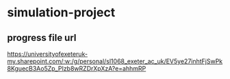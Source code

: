# simulation-project

## progress file url
https://universityofexeteruk-my.sharepoint.com/:w:/g/personal/sl1068_exeter_ac_uk/EV5ye27inhtFjSwPk8KguecB3Ao5Zp_PIzb8wRZDrXpXzA?e=ahhmRP
